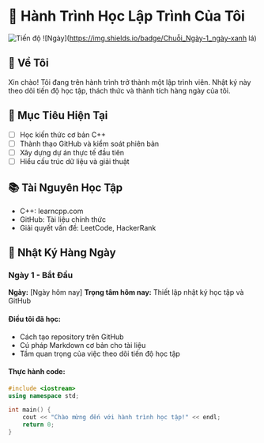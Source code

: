 # 🚀 Hành Trình Học Lập Trình Của Tôi

![Tiến độ](https://img.shields.io/badge/Tiến_Độ-Bắt_Đầu-cam)
![Ngày](https://img.shields.io/badge/Chuỗi_Ngày-1_ngày-xanh lá)

## 👋 Về Tôi
Xin chào! Tôi đang trên hành trình trở thành một lập trình viên. Nhật ký này theo dõi tiến độ học tập, thách thức và thành tích hàng ngày của tôi.

## 🎯 Mục Tiêu Hiện Tại
- [ ] Học kiến thức cơ bản C++
- [ ] Thành thạo GitHub và kiểm soát phiên bản  
- [ ] Xây dựng dự án thực tế đầu tiên
- [ ] Hiểu cấu trúc dữ liệu và giải thuật

## 📚 Tài Nguyên Học Tập
- C++: learncpp.com
- GitHub: Tài liệu chính thức
- Giải quyết vấn đề: LeetCode, HackerRank

## 📅 Nhật Ký Hàng Ngày

### Ngày 1 - Bắt Đầu
**Ngày:** [Ngày hôm nay]
**Trọng tâm hôm nay:** Thiết lập nhật ký học tập và GitHub

#### Điều tôi đã học:
- Cách tạo repository trên GitHub
- Cú pháp Markdown cơ bản cho tài liệu
- Tầm quan trọng của việc theo dõi tiến độ học tập

#### Thực hành code:
```cpp
#include <iostream>
using namespace std;

int main() {
    cout << "Chào mừng đến với hành trình học tập!" << endl;
    return 0;
}
